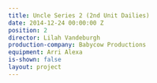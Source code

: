 ```yaml
---
title: Uncle Series 2 (2nd Unit Dailies)
date: 2014-12-24 00:00:00 Z
position: 2
director: Lilah Vandeburgh
production-company: Babycow Productions
equipment: Arri Alexa
is-shown: false
layout: project
---
```



